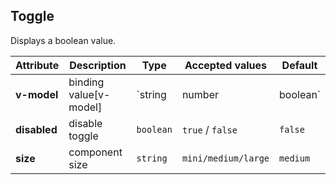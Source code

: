 ## Toggle

Displays a boolean value.

<ex-code name="ex-toggle-basic"/></ex-code>

<ex-code name="ex-toggle-disabled"/></ex-code>

<ex-footer edit-link="https://github.com/geist-org/vue/edit/master/docs/en-us/components/toogle.md">

| Attribute    | Description            | Type                        | Accepted values     | Default  |
| ------------ | ---------------------- | --------------------------- | ------------------- | -------- |
| **v-model**  | binding value[v-model] | `string | number | boolean` | -                   | -        |
| **disabled** | disable toggle         | `boolean`                   | `true` / `false`    | `false`  |
| **size**     | component size         | `string`                    | `mini/medium/large` | `medium` |

</ex-footer>

